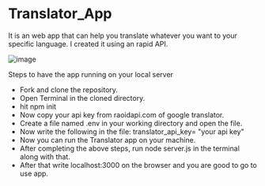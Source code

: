 # Translator_App
It is an web app that can help you translate whatever you want to your specific language. I created it using an rapid API.

![image](https://github.com/singhal0306/Translator_app/assets/86726484/d5e08b55-8d36-4e96-ac13-ebd0099c45e7)

Steps to have the app running on your local server
* Fork and clone the repository.
* Open Terminal in the cloned directory.
* hit npm init
* Now copy your api key from raoidapi.com of google translator.
* Create a file named .env in your working directory and open the file.
* Now write the following in the file: translator_api_key= "your api key"   
* Now you can run the Translator app on your machine.
* After completing the above steps, run node server.js in the terminal along with that. 
* After that write localhost:3000 on the browser and you are good to go to use app.
